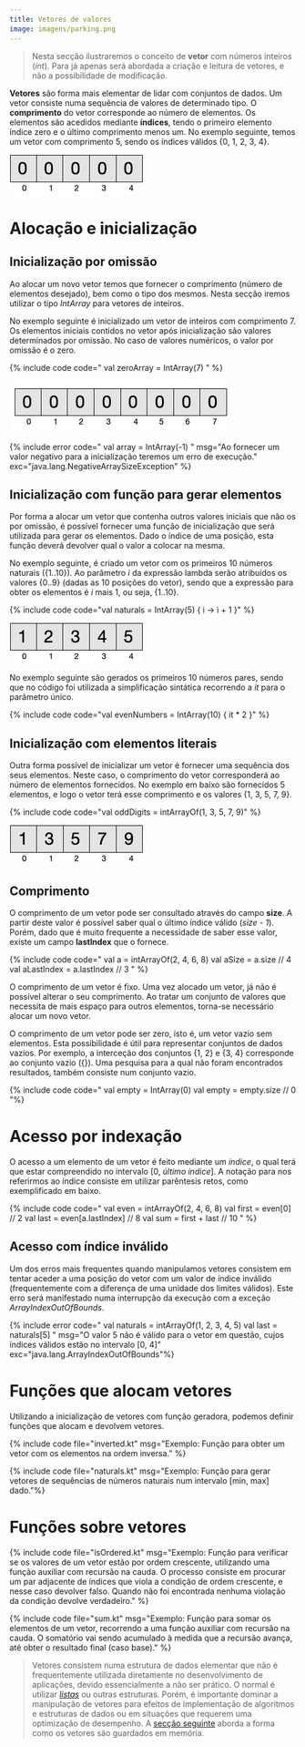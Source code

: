 ```yaml
---
title: Vetores de valores
image: imagens/parking.png
---
```


 >Nesta secção ilustraremos o conceito de **vetor** com números inteiros (*int*). Para já apenas será abordada a criação e leitura de vetores, e não a possibilidade de modificação.

**Vetores** são forma mais elementar de lidar com conjuntos de dados. Um vetor consiste numa sequência de valores de determinado tipo. O **comprimento** do vetor corresponde ao número de elementos. Os elementos são acedidos mediante **índices**, tendo o primeiro elemento índice zero e o último comprimento menos um. No exemplo seguinte, temos um vetor com comprimento 5, sendo os índices válidos {0, 1, 2, 3, 4}.

![vector](imagens/vetor.png)

# Alocação e inicialização

## Inicialização por omissão

Ao alocar um novo vetor temos que fornecer o comprimento (número de elementos desejado), bem como o tipo dos mesmos. Nesta secção iremos utilizar o tipo *IntArray* para vetores de inteiros.

No exemplo seguinte é inicializado um vetor de inteiros com comprimento 7. Os elementos iniciais contidos no vetor após inicialização são valores determinados por omissão. No caso de valores numéricos, o valor por omissão é o zero.

{% include code code="
val zeroArray = IntArray(7)
"
%}

![vector](imagens/zeroArray.png)


{% include error code="
val array = IntArray(-1)
"
msg="Ao fornecer um valor negativo para a inicialização teremos um erro de execução."
exc="java.lang.NegativeArraySizeException"
%}

## Inicialização com função para gerar elementos

Por forma a alocar um vetor que contenha outros valores iniciais que não os por omissão, é possível fornecer uma função de inicialização que será utilizada para gerar os elementos. Dado o índice de uma posição, esta função deverá devolver qual o valor a colocar na mesma.

No exemplo seguinte, é criado um vetor com os primeiros 10 números naturais ({1..10}). Ao parâmetro *i* da expressão lambda serão atribuídos os valores {0..9} (dadas as 10 posições do vetor), sendo que a expressão para obter os elementos é *i* mais 1, ou seja, {1..10}.

{% include code code="val naturals = IntArray(5) { i -> i + 1 }" %}

![vector](imagens/naturals5.png)

No exemplo seguinte são gerados os primeiros 10 números pares, sendo que no código foi utilizada a simplificação sintática recorrendo a *it* para o parâmetro único.

{% include code code="val evenNumbers = IntArray(10) { it * 2 }" %}


## Inicialização com elementos literais

Outra forma possível de inicializar um vetor é fornecer uma sequência dos seus elementos. Neste caso, o comprimento do vetor corresponderá ao número de elementos fornecidos. No exemplo em baixo são fornecidos 5 elementos, e logo o vetor terá esse comprimento e os valores {1, 3, 5, 7, 9}.

{% include code code="val oddDigits = intArrayOf(1, 3, 5, 7, 9)" %}

![vector](imagens/oddDigits.png)

## Comprimento
O comprimento de um vetor pode ser consultado através do campo **size**. A partir deste valor é possível saber qual o último índice válido (*size - 1*). Porém, dado que é muito frequente a necessidade de saber esse valor, existe um campo **lastIndex** que o fornece.

{% include code code="
val a = intArrayOf(2, 4, 6, 8)
val aSize = a.size // 4
val aLastIndex = a.lastIndex // 3
" %}

O comprimento de um vetor é fixo. Uma vez alocado um vetor, já não é possível alterar o seu comprimento. Ao tratar um conjunto de valores que necessita de mais espaço para outros elementos, torna-se necessário alocar um novo vetor.

O comprimento de um vetor pode ser zero, isto é, um vetor vazio sem elementos. Esta possibilidade é útil para representar conjuntos de dados vazios. Por exemplo, a interceção dos conjuntos {1, 2} e {3, 4} corresponde ao conjunto vazio ({}). Uma pesquisa para a qual não foram encontrados resultados, também consiste num conjunto vazio.

{% include code code="
val empty = IntArray(0)
val empty = empty.size // 0
"%}



# Acesso por indexação
O acesso a um elemento de um vetor é feito mediante um *índice*, o qual terá que estar compreendido no intervalo [0, *último índice*]. A notação para nos referirmos ao índice consiste em utilizar parêntesis retos, como exemplificado em baixo.

{% include code code="
val even = intArrayOf(2, 4, 6, 8)
val first = even[0] // 2
val last = even[a.lastIndex] // 8
val sum = first + last // 10
" %}

## Acesso com índice inválido
Um dos erros mais frequentes quando manipulamos vetores consistem em tentar aceder a uma posição do vetor com um valor de índice inválido (frequentemente com a diferença de uma unidade dos limites válidos). Este erro será manifestado numa interrupção da execução com a exceção *ArrayIndexOutOfBounds*.

{% include error code="
val naturals = intArrayOf(1, 2, 3, 4, 5)
val last = naturals[5]
"
msg="O valor 5 não é válido para o vetor em questão, cujos índices válidos estão no intervalo [0, 4]"
exc="java.lang.ArrayIndexOutOfBounds"%}

# Funções que alocam vetores
Utilizando a inicialização de vetores com função geradora, podemos definir funções que alocam  e devolvem vetores.

{% include code file="inverted.kt"
msg="Exemplo: Função para obter um vetor com os elementos na ordem inversa." %}

{% include code file="naturals.kt"
msg="Exemplo: Função para gerar vetores de sequências de números naturais num intervalo [min, max] dado."%}


# Funções sobre vetores


{% include code file="isOrdered.kt"
msg="Exemplo: Função para verificar se os valores de um vetor estão por ordem crescente, utilizando uma função auxiliar com recursão na cauda. O processo consiste em procurar um par adjacente de índices que viola a condição de ordem crescente, e nesse caso devolver falso. Quando não foi encontrada nenhuma violação da condição devolve verdadeiro." %}

{% include code file="sum.kt"
msg="Exemplo: Função para somar os elementos de um vetor, recorrendo a uma função auxiliar com recursão na cauda. O somatório vai sendo acumulado à medida que a recursão avança, até obter o resultado final (caso base)."
%}




>Vetores consistem numa estrutura de dados elementar que não é frequentemente utilizada diretamente no desenvolvimento de aplicações, devido essencialmente a não ser prático. O normal é utilizar [*listas*](../05_colecoes/listas) ou outras estruturas. Porém, é importante dominar a manipulação de vetores para efeitos de implementação de algoritmos e estruturas de dados ou em situações que requerem uma optimização de desempenho. A [secção seguinte](referencias) aborda a forma como os vetores são guardados em memória. 
